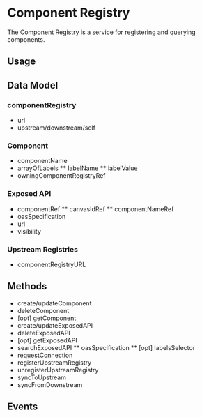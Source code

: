 # Component Registry

The Component Registry is a service for registering and querying components.

## Usage

## Data Model

### componentRegistry

* url
* upstream/downstream/self


### Component

* componentName
* arrayOfLabels
** labelName
** labelValue
* owningComponentRegistryRef


### Exposed API

* componentRef
** canvasIdRef
** componentNameRef
* oasSpecification
* url
* visibility


### Upstream Registries

* componentRegistryURL


## Methods

* create/updateComponent
* deleteComponent
* [opt] getComponent
* create/updateExposedAPI
* deleteExposedAPI
* [opt] getExposedAPI
* searchExposedAPI
** oasSpecification
** [opt] labelsSelector
* requestConnection
* registerUpstreamRegistry
* unregisterUpstreamRegistry
* syncToUpstream
* syncFromDownstream


## Events

